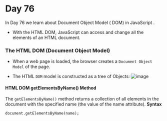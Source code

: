 # Day 76
In Day 76 we learn about Document Object Model ( DOM)  in JavaScript .

* With the HTML DOM, JavaScript can access and change all the elements of an HTML document.

### The HTML DOM (Document Object Model)
* When a web page is loaded, the browser creates a ```Document Object Model``` of the page.

* The HTML ```DOM``` model is constructed as a tree of Objects:
![image](https://user-images.githubusercontent.com/27751735/68237642-90fdf900-0018-11ea-84bb-cab2e534424f.png)

#### HTML DOM getElementsByName() Method
The ```getElementsByName()``` method returns a collection of all elements in the document with the specified name (the value of the name attribute).
**Syntax**
```
document.getElementsByName(name);
```

